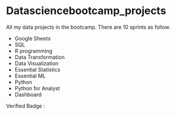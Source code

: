 # Datasciencebootcamp_projects

All my data projects in the bootcamp. There are 10 sprints as follow.

- Google Sheets
- SQL
- R programming
- Data Transformation
- Data Visualization
- Essential Statistics
- Essential ML
- Python
- Python for Analyst
- Dashboard

Verified Badge : 
